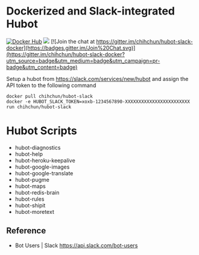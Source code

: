 # Dockerized and Slack-integrated Hubot

[![Docker Hub](https://img.shields.io/badge/docker-ready-blue.svg)](https://registry.hub.docker.com/u/chihchun/hubot-slack/)
[![](https://images.microbadger.com/badges/image/chihchun/hubot-slack.svg)](https://microbadger.com/images/chihchun/hubot-slack "Get your own image badge on microbadger.com")
[![Join the chat at https://gitter.im/chihchun/hubot-slack-docker](https://badges.gitter.im/Join%20Chat.svg)](https://gitter.im/chihchun/hubot-slack-docker?utm_source=badge&utm_medium=badge&utm_campaign=pr-badge&utm_content=badge)

Setup a hubot from https://slack.com/services/new/hubot and assign the API token to the following command

```
docker pull chihchun/hubot-slack
docker -e HUBOT_SLACK_TOKEN=xoxb-1234567890-XXXXXXXXXXXXXXXXXXXXXXXX run chihchun/hubot-slack
```

# Hubot Scripts
* hubot-diagnostics
* hubot-help
* hubot-heroku-keepalive
* hubot-google-images
* hubot-google-translate
* hubot-pugme
* hubot-maps
* hubot-redis-brain
* hubot-rules
* hubot-shipit
* hubot-moretext

## Reference
* Bot Users | Slack https://api.slack.com/bot-users

